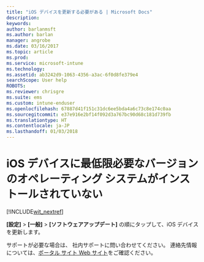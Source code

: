 ```yaml
---
title: "iOS デバイスを更新する必要がある | Microsoft Docs"
description: 
keywords: 
author: barlanmsft
ms.author: barlan
manager: angrobe
ms.date: 03/16/2017
ms.topic: article
ms.prod: 
ms.service: microsoft-intune
ms.technology: 
ms.assetid: ab3242d9-1063-4356-a3ac-6f0d8fe379e4
searchScope: User help
ROBOTS: 
ms.reviewer: chrisgre
ms.suite: ems
ms.custom: intune-enduser
ms.openlocfilehash: 67887d41f151c31dc6ee5bda4a6c73c8e174c0aa
ms.sourcegitcommit: e37e916e2bf14f092d3a767bc90d68c181d739fb
ms.translationtype: HT
ms.contentlocale: ja-JP
ms.lasthandoff: 01/03/2018
---
```

# <a name="your-ios-device-doesnt-have-the-required-minimum-operating-system-version"></a>iOS デバイスに最低限必要なバージョンのオペレーティング システムがインストールされていない

[!INCLUDE[wit_nextref](includes/end-user-os-update-guidance.md)]

**[設定]** > **[一般]** > **[ソフトウェアアップデート]** の順にタップして、iOS デバイスを更新します。

サポートが必要な場合は、 社内サポートに問い合わせてください。 連絡先情報については、[ポータル サイト Web サイト](https://portal.manage.microsoft.com#HelpDeskDialog)をご確認ください。

